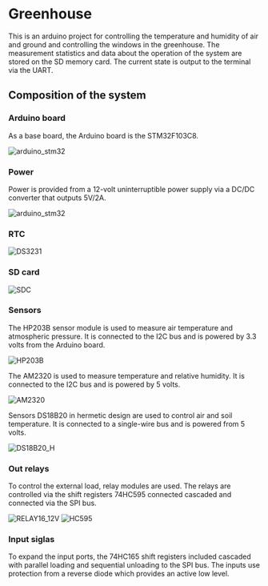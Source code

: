 # Greenhouse
This is an arduino project for controlling the temperature and humidity of air and ground and controlling the windows in the greenhouse. The measurement statistics and data about the operation of the system are stored on the SD memory card. The current state is output to the terminal via the UART.
## Сomposition of the system
### Arduino board
As a base board, the Arduino board is the STM32F103C8.

![arduino_stm32](https://github.com/EngDial/Greenhouse/blob/master/img/arduino_stm32.jpg)

### Power
Power is provided from a 12-volt uninterruptible power supply via a DC/DC converter that outputs 5V/2A.

![arduino_stm32](https://github.com/EngDial/Greenhouse/blob/master/img/dc_dc.jpg)

### RTC
![DS3231](https://github.com/EngDial/Greenhouse/blob/master/img/DS3231_.jpg)

### SD card
![SDC](https://github.com/EngDial/Greenhouse/blob/master/img/SDC_.jpg)

### Sensors
The HP203B sensor module is used to measure air temperature and atmospheric pressure. It is connected to the I2C bus and is powered by 3.3 volts from the Arduino board.

![HP203B](https://github.com/EngDial/Greenhouse/blob/master/img/HP203B_.jpg)

The AM2320 is used to measure temperature and relative humidity. It is connected to the I2C bus and is powered by 5 volts.

![AM2320](https://github.com/EngDial/Greenhouse/blob/master/img/AM2320_.jpg)

Sensors DS18B20 in hermetic design are used to control air and soil temperature. It is connected to a single-wire bus and is powered from 5 volts.

![DS18B20_H](https://github.com/EngDial/Greenhouse/blob/master/img/DS18B20_H_.jpg)

### Out relays
To control the external load, relay modules are used. The relays are controlled via the shift registers 74НС595 connected cascaded and connected via the SPI bus.

![RELAY16_12V](https://github.com/EngDial/Greenhouse/blob/master/img/RELAY16_12V_.jpg)
![HC595](https://github.com/EngDial/Greenhouse/blob/master/img/74HC595_.jpg)

### Input siglas
To expand the input ports, the 74HC165 shift registers included cascaded with parallel loading and sequential unloading to the SPI bus. The inputs use protection from a reverse diode which provides an active low level.

